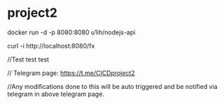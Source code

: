 # project2

docker run -d -p 8080:8080 u1ih/nodejs-api

curl -i http://localhost:8080/fx

//Test test test

// Telegram page: https://t.me/CICDproject2

//Any modifications done to this will be auto triggered and be notified via telegram in above telegram page.
